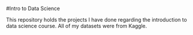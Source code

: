 #Intro to Data Science

This repository holds the projects I have done regarding the introduction to data science course. All of my datasets were from Kaggle.
